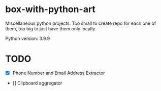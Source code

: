 # box-with-python-art
Miscellaneous python projects. Too small to create repo for each one of them, too big to just have them only locally.

Python version: 3.9.9

# TODO
- [x] Phone Number and Email Address Extractor
- [] Clipboard aggregator